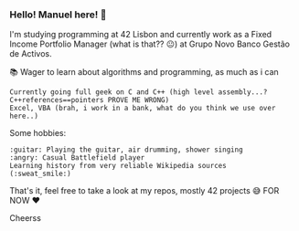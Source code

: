 ### Hello! Manuel here! 👋

  I'm studying programming at 42 Lisbon and currently work as a Fixed Income Portfolio Manager (what is that?? :neutral_face:) at Grupo Novo Banco Gestão de Activos.

:books: Wager to learn about algorithms and programming, as much as i can

	Currently going full geek on C and C++ (high level assembly...? C++references==pointers PROVE ME WRONG)
	Excel, VBA (brah, i work in a bank, what do you think we use over here..)


Some hobbies:

	:guitar: Playing the guitar, air drumming, shower singing
	:angry: Casual Battlefield player
	Learning history from very reliable Wikipedia sources 	(:sweat_smile:)

That's it, feel free to take a look at my repos, mostly 42 projects :sweat_smile: FOR NOW :heart:

Cheerss
